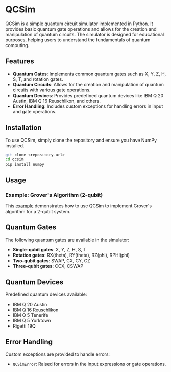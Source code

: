 # QCSim

QCSim is a simple quantum circuit simulator implemented in Python. It provides basic quantum gate operations and allows for the creation and manipulation of quantum circuits. The simulator is designed for educational purposes, helping users to understand the fundamentals of quantum computing.

## Features

- **Quantum Gates**: Implements common quantum gates such as X, Y, Z, H, S, T, and rotation gates.
- **Quantum Circuits**: Allows for the creation and manipulation of quantum circuits with various gate operations.
- **Quantum Devices**: Provides predefined quantum devices like IBM Q 20 Austin, IBM Q 16 Reuschlikon, and others.
- **Error Handling**: Includes custom exceptions for handling errors in input and gate operations.

## Installation

To use QCSim, simply clone the repository and ensure you have NumPy installed.

```bash
git clone <repository-url>
cd qcsim
pip install numpy
```

## Usage

### Example: Grover's Algorithm (2-qubit)

This [example](grover_2_qubit.py) demonstrates how to use QCSim to implement Grover's algorithm for a 2-qubit system.

## Quantum Gates

The following quantum gates are available in the simulator:

- **Single-qubit gates**: X, Y, Z, H, S, T
- **Rotation gates**: RX(theta), RY(theta), RZ(phi), RPHI(phi)
- **Two-qubit gates**: SWAP, CX, CY, CZ
- **Three-qubit gates**: CCX, CSWAP

## Quantum Devices

Predefined quantum devices available:

- IBM Q 20 Austin
- IBM Q 16 Reuschlikon
- IBM Q 5 Tenerife
- IBM Q 5 Yorktown
- Rigetti 19Q

## Error Handling

Custom exceptions are provided to handle errors:

- `QCSimError`: Raised for errors in the input expressions or gate operations.
